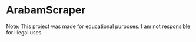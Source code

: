 # ArabamScraper

Note: This project was made for educational purposes. I am not responsible for illegal uses.

